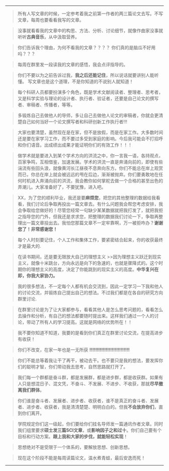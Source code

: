 *** 
> 所有人写文章的时候，一定参考着我之前第一作者的两三篇论文去写。不写文章，每周也要看看我写的文章。

> 没事就看看我的文章中的构思、方法、分析、讨论细节，就像作曲家没事就听听**古典音乐**，从中汲取营养。

> 你们告诉我个理由，为何不看我的文章？？？？  你们真的是脑瓜不好用吗？？？ 

> 每周在群里发一段读我的文章的感悟，我会点评指导的。

> 你们不要以为之前告诉过我，**我之后还能记住**，所以说话就要讲别人能听懂。 写文章也是这个道理，不是你知道的不说别人就知道！

>每个科研人员都要扮演多个角色，既是学术文献阅读者、整理者、思考者，又是科学实验与理论的设计者、执行者、验证者，还要是自己论文的撰写者、审稿者、传播者，等等。

>多锻炼自己去做他人的导师，多让自己去做他人论文的审稿者，你就会更清楚自己如何当好一个论文撰写者和科研创新工作执行者!!! 

>大家也要清楚，虽然现在是在家，但不是放假，而是在家工作。大多数时间还是要在家学习工作，而不要过多受到家庭的影响。今后我可能会不打招呼和你们语音。出成绩出成果才能证明你们的有效工作！！！

>做学术就是要进入到某个学术方向的洪流之中，你一言我一语，各持观点，百家争鸣，互相借鉴，加速发展。学术的洪流一直是奔涌向前的，即使有些湍流有些回头浪，就像黄河长江昼夜不息奔向东方。你们不能总在岸上观赏而已，你总在岸上就会被远远的甩在后边，渐渐被抛弃。你们要勇敢地在任何时机进入奔涌向前的洪流，我会教你如何掌舵去做一个合格的甚至出色的弄潮儿。大家准备好了，不要犹豫，进入吧。

>XX，为了您的顺利毕业，我还是要**麻烦您**，把您的其他整理的数据给我看看，我们讨论后争取再投出一篇文章去。有什么问题我会帮您考虑安排，我会争取给您做好的！尽管您经常一句缺少某某数据就把我打发了，就把我拒之指导您的门外，但我还是求求您，把整理的数据我们讨论一下，争取再整理出一篇文章投出去。我怕您那篇文章不一定牢靠啊，万一被拒咋办？**谢谢您了！非常感谢您！**

> 每个人时刻要记住，个人工作和集体工作，要紧密结合起来，你的收获最终才是最大的.

> 在读书期间，还是要无限放大自己的理想主义 >>因为理想主义跃迁到现实主义，就像十米跳台，方向永远是向下的急速的，也就是骤降式的。这个时期你的理想主义的高度，决定了你能跳到的现实主义的高度。**中华复兴在即，你我大家协力。** 

>我的很多想法，不一定每个人都有机会交流到，因此一定学习一下我和他人的讨论交流，并锻炼自己提出自己的想法。不过我们都是在各自的研究方向群里讨论. 

>在群里讨论是为了让大家都参与，看看其他人是怎么思考问题的，看看怎么去操作和分析，有自己的想法都要随时提出来。这样我们通过一个人的讨论，带动了所有人的学习提高。这就是网络的优势所在！！

>我不要你知道不知道，我要的是看到你们真正在群里讨论交流，在提高进步有收获！

>你们不改变，在家一年也是一无所获 **!!!!!!!!!!!!!!!!!!!!!!!!!!!**

>你们不能总等着我让干了再干，被动去干。也不要只是我的想法，要发挥你们的聪明才智，你们带动我去思考，自然思路就打开了。

>我们每一个群都是奋斗群，都是发展群，都是进步群，都是收获群。如果有人只是想混日子、混文凭，不奋斗、不发展、不进步、不收获，那就**尽早撤离我们群体**。

> 你们谁是奋斗者、发展者、进步者、收获者，谁不是真正的奋斗者、发展者、进步者、收获者，我是清清楚楚、明明白白的。但我**不会放弃你们**，直到你们离开。

>学院规定你们这一级起，你们要给你们挂名导师发一篇通讯作者文章。同时我们组里要求**硕士发三篇SCI文章**，或**影响因子之和过十**。你们自己要有个目标和行动方案。**跟上我和大家的步伐，就能轻松实现**！ 

> 思想绝对不是受限于一个体系的，要解放思想、创新思想。 

>现在这个阶段不能是每周读篇论文，温水煮青蛙，最后安逸而死！
*** 
